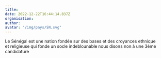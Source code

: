 ```yaml
---
title: 
date: 2022-12-22T16:44:14.837Z
organisation: 
author: 
avatar: "/img/pays/SN.svg"
---
```


Le Sénégal est une nation fondée sur des bases et des croyances ethnique et religieuse qui fonde un socle indeblounable nous disons non à une 3ème candidature 